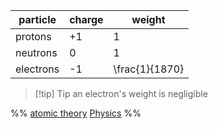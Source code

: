 | particle  | charge | weight         |
| --------- | ------ | -------------- |
| protons   | +1     | 1              |
| neutrons  | 0      | 1              |
| electrons | -1     | \frac{1}{1870} |


> [!tip] Tip
> an electron's weight is negligible


%%
[atomic theory](atomic%20theory.md)
[Physics](Physics.md)
%%

